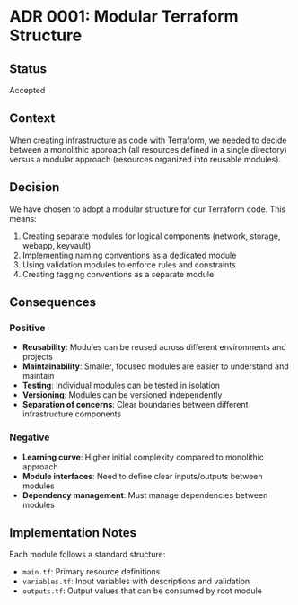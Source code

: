 # ADR 0001: Modular Terraform Structure

## Status

Accepted

## Context

When creating infrastructure as code with Terraform, we needed to decide between a monolithic approach (all resources defined in a single directory) versus a modular approach (resources organized into reusable modules).

## Decision

We have chosen to adopt a modular structure for our Terraform code. This means:

1. Creating separate modules for logical components (network, storage, webapp, keyvault)
2. Implementing naming conventions as a dedicated module
3. Using validation modules to enforce rules and constraints
4. Creating tagging conventions as a separate module

## Consequences

### Positive

- **Reusability**: Modules can be reused across different environments and projects
- **Maintainability**: Smaller, focused modules are easier to understand and maintain
- **Testing**: Individual modules can be tested in isolation
- **Versioning**: Modules can be versioned independently
- **Separation of concerns**: Clear boundaries between different infrastructure components

### Negative

- **Learning curve**: Higher initial complexity compared to monolithic approach
- **Module interfaces**: Need to define clear inputs/outputs between modules
- **Dependency management**: Must manage dependencies between modules

## Implementation Notes

Each module follows a standard structure:
- `main.tf`: Primary resource definitions
- `variables.tf`: Input variables with descriptions and validation
- `outputs.tf`: Output values that can be consumed by root module
